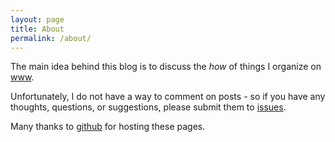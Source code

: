 ```yaml
---
layout: page
title: About
permalink: /about/
---
```


The main idea behind this blog is to discuss the _how_ of things I organize on [www](http://www.effectiveprogramming.com/).

Unfortunately, I do not have a way to comment on posts - so if you have any thoughts, questions, or suggestions, please submit them to [issues](https://github.com/EffectiveProgrammingWebsites/com.effectiveprogramming.blog/issues).

Many thanks to [github](https://pages.github.com/) for hosting these pages.
